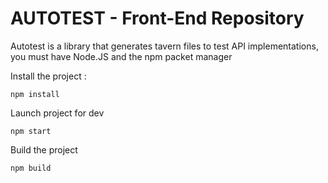 # AUTOTEST - Front-End Repository

Autotest is a library that generates tavern files to test API implementations, you must have Node.JS and the npm packet manager

Install the project :

`npm install`

Launch project for dev 

`npm start`

Build the project

`npm build`